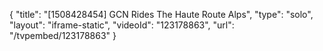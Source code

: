 {
    "title": "[1508428454] GCN Rides The Haute Route Alps",
    "type": "solo",
    "layout": "iframe-static",
    "videoId": "123178863",
    "url": "\/tvpembed\/123178863"
}